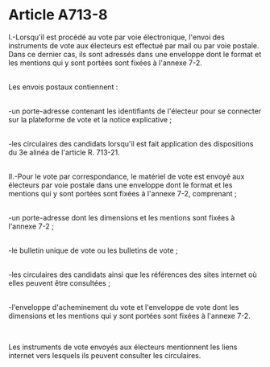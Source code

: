 # Article A713-8

<p>I.-Lorsqu'il est procédé au vote par voie électronique, l'envoi des instruments de vote aux électeurs est effectué par mail ou par voie postale. Dans ce dernier cas, ils sont adressés dans une enveloppe dont le format et les mentions qui y sont portées sont fixées à l'annexe 7-2.<br/><br/>

Les envois postaux contiennent :<br/><br/>

-un porte-adresse contenant les identifiants de l'électeur pour se connecter sur la plateforme de vote et la notice explicative ;<br/><br/>

-les circulaires des candidats lorsqu'il est fait application des dispositions du 3e alinéa de l'article R. 713-21.<br/><br/>

II.-Pour le vote par correspondance, le matériel de vote est envoyé aux électeurs par voie postale dans une enveloppe dont le format et les mentions qui y sont portées sont fixées à l'annexe 7-2, comprenant ;<br/><br/>

-un porte-adresse dont les dimensions et les mentions sont fixées à l'annexe 7-2 ;<br/><br/>

-le bulletin unique de vote ou les bulletins de vote ;<br/><br/>

-les circulaires des candidats ainsi que les références des sites internet où elles peuvent être consultées ;<br/><br/>

-l'enveloppe d'acheminement du vote et l'enveloppe de vote dont les dimensions et les mentions qui y sont portées sont fixées à l'annexe 7-2.</p><p><br/>

Les instruments de vote envoyés aux électeurs mentionnent les liens internet vers lesquels ils peuvent consulter les circulaires.</p>